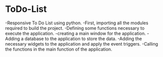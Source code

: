 # ToDo-List

-Responsive To Do List using python.
-First, importing all the modules required to build the project.
-Defining some functions necessary to execute the application.
-creating a main window for the application.
-Adding a database to the application to store the data.
-Adding the necessary widgets to the application and apply the event triggers.
-Calling the functions in the main function of the application.
